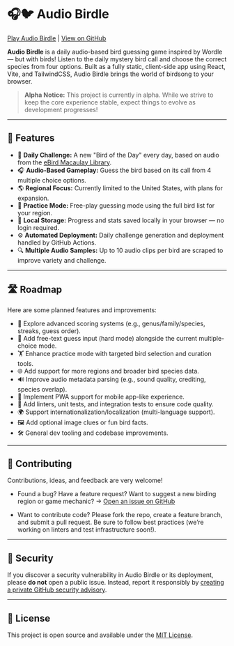 # 🎧🐦 Audio Birdle

[Play Audio Birdle](https://audio-birdle.sechostlabs.com) | [View on GitHub](https://github.com/zarguell/audio-birdle)

**Audio Birdle** is a daily audio-based bird guessing game inspired by Wordle — but with birds! Listen to the daily mystery bird call and choose the correct species from four options. Built as a fully static, client-side app using React, Vite, and TailwindCSS, Audio Birdle brings the world of birdsong to your browser.

> **Alpha Notice:** This project is currently in alpha. While we strive to keep the core experience stable, expect things to evolve as development progresses!

---

## 🚀 Features

* 🔁 **Daily Challenge:** A new "Bird of the Day" every day, based on audio from the [eBird Macaulay Library](https://www.macaulaylibrary.org/).
* 🎧 **Audio-Based Gameplay:** Guess the bird based on its call from 4 multiple choice options.
* 🌎 **Regional Focus:** Currently limited to the United States, with plans for expansion.
* 🧠 **Practice Mode:** Free-play guessing mode using the full bird list for your region.
* 💾 **Local Storage:** Progress and stats saved locally in your browser — no login required.
* ⚙️ **Automated Deployment:** Daily challenge generation and deployment handled by GitHub Actions.
* 🔍 **Multiple Audio Samples:** Up to 10 audio clips per bird are scraped to improve variety and challenge.

---

## 🛣️ Roadmap

Here are some planned features and improvements:

* 🧮 Explore advanced scoring systems (e.g., genus/family/species, streaks, guess order).
* 📝 Add free-text guess input (hard mode) alongside the current multiple-choice mode.
* 🏋️ Enhance practice mode with targeted bird selection and curation tools.
* 🌐 Add support for more regions and broader bird species data.
* 🔊 Improve audio metadata parsing (e.g., sound quality, crediting, species overlap).
* 📱 Implement PWA support for mobile app-like experience.
* 🧪 Add linters, unit tests, and integration tests to ensure code quality.
* 🌍 Support internationalization/localization (multi-language support).
* 🖼️ Add optional image clues or fun bird facts.
* 🛠️ General dev tooling and codebase improvements.

---

## 🤝 Contributing

Contributions, ideas, and feedback are very welcome!

* Found a bug? Have a feature request? Want to suggest a new birding region or game mechanic?
  → [Open an issue on GitHub](https://github.com/zarguell/audio-birdle/issues)

* Want to contribute code? Please fork the repo, create a feature branch, and submit a pull request. Be sure to follow best practices (we’re working on linters and test infrastructure soon!).

---

## 🔐 Security

If you discover a security vulnerability in Audio Birdle or its deployment, please **do not** open a public issue.
Instead, report it responsibly by [creating a private GitHub security advisory](https://github.com/zarguell/audio-birdle/security/advisories).

---

## 📜 License

This project is open source and available under the [MIT License](LICENSE).
